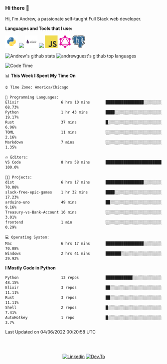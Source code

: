 ### Hi there 👋

Hi, I'm Andrew, a passionate self-taught Full Stack web developer.

**Languages and Tools that I use:**  

<code><img height="40" src="https://raw.githubusercontent.com/github/explore/80688e429a7d4ef2fca1e82350fe8e3517d3494d/topics/python/python.png"></code>
<code><img height="40" src="https://fastapi.tiangolo.com/img/logo-margin/logo-teal.png"></code>
<code><img height="40" src="https://raw.githubusercontent.com/github/explore/d106aa3f6fa091ab80ab5c8cf0d931baff3caaea/topics/elixir/elixir.png"></code>
<code><img height="40" src="https://img.stackshare.io/service/3262/-s9uoLIN.png"></code>
<code><img height="40" src="https://raw.githubusercontent.com/github/explore/80688e429a7d4ef2fca1e82350fe8e3517d3494d/topics/javascript/javascript.png"></code>
<code><img height="40" src="https://raw.githubusercontent.com/github/explore/5c058a388828bb5fde0bcafd4bc867b5bb3f26f3/topics/graphql/graphql.png"></code>
<code><img height="40" src="https://raw.githubusercontent.com/github/explore/80688e429a7d4ef2fca1e82350fe8e3517d3494d/topics/postgresql/postgresql.png"></code>

![Andrew's github stats](https://github-readme-stats.vercel.app/api?username=andrewguest&show_icons=true&theme=vue-dark&count_private=true)
<img height="180em" src="https://github-readme-stats.vercel.app/api/top-langs/?username=andrewguest&theme=vue-dark&layout=compact" alt="andrewguest's github top languages" />

<!--START_SECTION:waka-->
![Code Time](http://img.shields.io/badge/Code%20Time-1%2C121%20hrs%2053%20mins-blue)

📊 **This Week I Spent My Time On** 

```text
⌚︎ Time Zone: America/Chicago

💬 Programming Languages: 
Elixir                   6 hrs 10 mins       █████████████████░░░░░░░░   68.73% 
Python                   1 hr 43 mins        ████░░░░░░░░░░░░░░░░░░░░░   19.17% 
Rust                     37 mins             █░░░░░░░░░░░░░░░░░░░░░░░░   6.96% 
TOML                     11 mins             ░░░░░░░░░░░░░░░░░░░░░░░░░   2.16% 
Markdown                 7 mins              ░░░░░░░░░░░░░░░░░░░░░░░░░   1.35%

🔥 Editors: 
VS Code                  8 hrs 58 mins       █████████████████████████   100.0%

🐱‍💻 Projects: 
dist                     6 hrs 17 mins       █████████████████░░░░░░░░   70.08% 
slack-free-epic-games    1 hr 32 mins        ████░░░░░░░░░░░░░░░░░░░░░   17.23% 
arduino-uno              49 mins             ██░░░░░░░░░░░░░░░░░░░░░░░   9.16% 
Treasury-vs-Bank-Account 16 mins             ░░░░░░░░░░░░░░░░░░░░░░░░░   3.01% 
frontend                 1 min               ░░░░░░░░░░░░░░░░░░░░░░░░░   0.29%

💻 Operating System: 
Mac                      6 hrs 17 mins       █████████████████░░░░░░░░   70.08% 
Windows                  2 hrs 41 mins       ███████░░░░░░░░░░░░░░░░░░   29.92%

```

**I Mostly Code in Python** 

```text
Python                   13 repos            ████████████░░░░░░░░░░░░░   48.15% 
Elixir                   3 repos             ██░░░░░░░░░░░░░░░░░░░░░░░   11.11% 
Rust                     3 repos             ██░░░░░░░░░░░░░░░░░░░░░░░   11.11% 
Shell                    2 repos             █░░░░░░░░░░░░░░░░░░░░░░░░   7.41% 
AutoHotkey               1 repo              █░░░░░░░░░░░░░░░░░░░░░░░░   3.7%

```



 Last Updated on 04/06/2022 00:20:58 UTC
<!--END_SECTION:waka-->

<br><br>
<p align="center">
   <a href="https://www.linkedin.com/in/andrew-guest-a891759a" target="_blank"><img src="https://img.shields.io/badge/LinkedIn-0077B5?style=for-the-badge&logo=linkedin&logoColor=white" alt="Linkedin"></a>
  <a href="https://dev.to/aguest" target="_blank"><img src="https://img.shields.io/badge/Dev.to-0A0A0A?style=for-the-badge&logo=dev%2Eto&logoColor=white" alt="Dev.To"></a>
</p>
